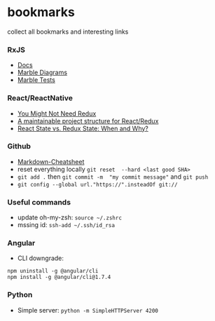 # bookmarks
collect all bookmarks and interesting links

### RxJS
* [Docs](http://reactivex.io/rxjs/)
* [Marble Diagrams](http://rxmarbles.com/)
* [Marble Tests](https://github.com/ReactiveX/rxjs/blob/master/doc/writing-marble-tests.md)

### React/ReactNative
* [You Might Not Need Redux](https://medium.com/@dan_abramov/you-might-not-need-redux-be46360cf367)
* [A maintainable project structure for React/Redux](https://hackernoon.com/my-journey-toward-a-maintainable-project-structure-for-react-redux-b05dfd999b5)
* [React State vs. Redux State: When and Why?](https://spin.atomicobject.com/2017/06/07/react-state-vs-redux-state/)


### Github
 * [Markdown-Cheatsheet](https://github.com/adam-p/markdown-here/wiki/Markdown-Cheatsheet) 
 * reset everything locally `git reset  --hard <last good SHA>`
 * `git add .` then `git commit -m  "my commit message"` and `git push`
 * `git config --global url."https://".insteadOf git://`
 

### Useful commands
 * update oh-my-zsh: ```source ~/.zshrc```
 * mssing id: `ssh-add ~/.ssh/id_rsa `
 
### Angular
 * CLI downgrade: 
 ```
 npm uninstall -g @angular/cli
 npm install -g @angular/cli@1.7.4 
 ```
 
 ### Python
 * Simple server: `python -m SimpleHTTPServer 4200`
 
 
